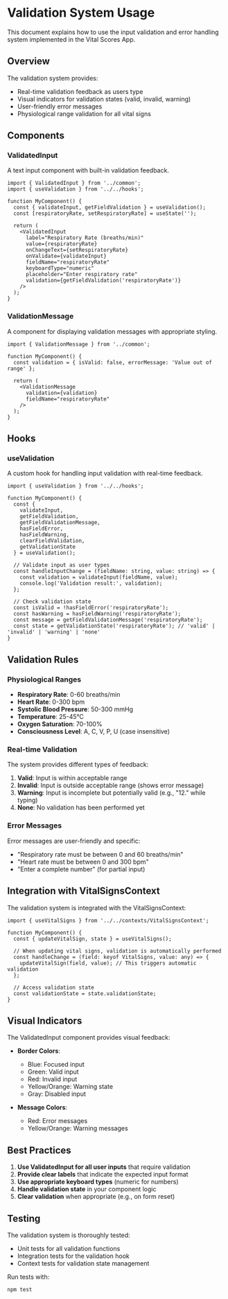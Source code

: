 # Validation System Usage

This document explains how to use the input validation and error handling system implemented in the Vital Scores App.

## Overview

The validation system provides:
- Real-time validation feedback as users type
- Visual indicators for validation states (valid, invalid, warning)
- User-friendly error messages
- Physiological range validation for all vital signs

## Components

### ValidatedInput

A text input component with built-in validation feedback.

```tsx
import { ValidatedInput } from '../common';
import { useValidation } from '../../hooks';

function MyComponent() {
  const { validateInput, getFieldValidation } = useValidation();
  const [respiratoryRate, setRespiratoryRate] = useState('');

  return (
    <ValidatedInput
      label="Respiratory Rate (breaths/min)"
      value={respiratoryRate}
      onChangeText={setRespiratoryRate}
      onValidate={validateInput}
      fieldName="respiratoryRate"
      keyboardType="numeric"
      placeholder="Enter respiratory rate"
      validation={getFieldValidation('respiratoryRate')}
    />
  );
}
```

### ValidationMessage

A component for displaying validation messages with appropriate styling.

```tsx
import { ValidationMessage } from '../common';

function MyComponent() {
  const validation = { isValid: false, errorMessage: 'Value out of range' };
  
  return (
    <ValidationMessage 
      validation={validation} 
      fieldName="respiratoryRate"
    />
  );
}
```

## Hooks

### useValidation

A custom hook for handling input validation with real-time feedback.

```tsx
import { useValidation } from '../../hooks';

function MyComponent() {
  const {
    validateInput,
    getFieldValidation,
    getFieldValidationMessage,
    hasFieldError,
    hasFieldWarning,
    clearFieldValidation,
    getValidationState
  } = useValidation();

  // Validate input as user types
  const handleInputChange = (fieldName: string, value: string) => {
    const validation = validateInput(fieldName, value);
    console.log('Validation result:', validation);
  };

  // Check validation state
  const isValid = !hasFieldError('respiratoryRate');
  const hasWarning = hasFieldWarning('respiratoryRate');
  const message = getFieldValidationMessage('respiratoryRate');
  const state = getValidationState('respiratoryRate'); // 'valid' | 'invalid' | 'warning' | 'none'
}
```

## Validation Rules

### Physiological Ranges

- **Respiratory Rate**: 0-60 breaths/min
- **Heart Rate**: 0-300 bpm
- **Systolic Blood Pressure**: 50-300 mmHg
- **Temperature**: 25-45°C
- **Oxygen Saturation**: 70-100%
- **Consciousness Level**: A, C, V, P, U (case insensitive)

### Real-time Validation

The system provides different types of feedback:

1. **Valid**: Input is within acceptable range
2. **Invalid**: Input is outside acceptable range (shows error message)
3. **Warning**: Input is incomplete but potentially valid (e.g., "12." while typing)
4. **None**: No validation has been performed yet

### Error Messages

Error messages are user-friendly and specific:
- "Respiratory rate must be between 0 and 60 breaths/min"
- "Heart rate must be between 0 and 300 bpm"
- "Enter a complete number" (for partial input)

## Integration with VitalSignsContext

The validation system is integrated with the VitalSignsContext:

```tsx
import { useVitalSigns } from '../../contexts/VitalSignsContext';

function MyComponent() {
  const { updateVitalSign, state } = useVitalSigns();

  // When updating vital signs, validation is automatically performed
  const handleChange = (field: keyof VitalSigns, value: any) => {
    updateVitalSign(field, value); // This triggers automatic validation
  };

  // Access validation state
  const validationState = state.validationState;
}
```

## Visual Indicators

The ValidatedInput component provides visual feedback:

- **Border Colors**:
  - Blue: Focused input
  - Green: Valid input
  - Red: Invalid input
  - Yellow/Orange: Warning state
  - Gray: Disabled input

- **Message Colors**:
  - Red: Error messages
  - Yellow/Orange: Warning messages

## Best Practices

1. **Use ValidatedInput for all user inputs** that require validation
2. **Provide clear labels** that indicate the expected input format
3. **Use appropriate keyboard types** (numeric for numbers)
4. **Handle validation state** in your component logic
5. **Clear validation** when appropriate (e.g., on form reset)

## Testing

The validation system is thoroughly tested:
- Unit tests for all validation functions
- Integration tests for the validation hook
- Context tests for validation state management

Run tests with:
```bash
npm test
```